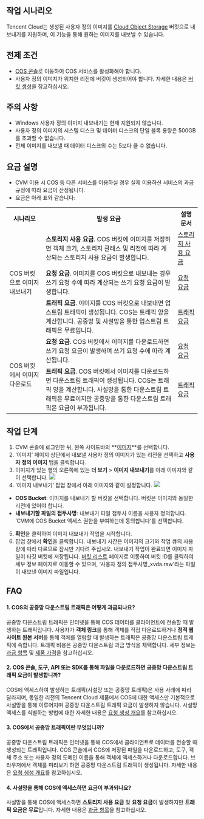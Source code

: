 ## 작업 시나리오
Tencent Cloud는 생성된 사용자 정의 이미지를 [Cloud Object Storage](https://intl.cloud.tencent.com/document/product/436/6222) 버킷으로 내보내기를 지원하며, 이 기능을 통해 원하는 이미지를 내보낼 수 있습니다.

## 전제 조건
- [COS 콘솔](https://console.cloud.tencent.com/cos)로 이동하여 COS 서비스를 활성화해야 합니다.
- 사용자 정의 이미지가 위치한 리전에 버킷이 생성되어야 합니다. 자세한 내용은 [버킷 생성](https://intl.cloud.tencent.com/document/product/436/13309)을 참고하십시오.


## 주의 사항
- Windows 사용자 정의 이미지 내보내기는 현재 지원되지 않습니다.
- 사용자 정의 이미지의 시스템 디스크 및 데이터 디스크의 단일 블록 용량은 500GB를 초과할 수 없습니다.
- 전체 이미지를 내보낼 때 데이터 디스크의 수는 5보다 클 수 없습니다.


## 요금 설명[](id:feeDescription)
- CVM 이용 시 COS 등 다른 서비스를 이용하실 경우 실제 이용하신 서비스의 과금 규정에 따라 요금이 산정됩니다.
- 요금은 아래 표와 같습니다:
<table>
<tr>
<th width="19%">시나리오</th>
<th>발생 요금</th>
<th width="12%">설명 문서</th>
</tr>
<tr>
<td rowspan=3>COS 버킷으로 이미지 내보내기</td>
<td><b>스토리지 사용 요금</b>. COS 버킷에 이미지를 저장하면 객체 크기, 스토리지 클래스 및 리전에 따라 계산되는 스토리지 사용 요금이 발생합니다.
</td>
<td><a href="https://intl.cloud.tencent.com/document/product/436/40099">스토리지 사용 요금</a></td>
</tr>
<tr>
<td><b>요청 요금</b>. 이미지를 COS 버킷으로 내보내는 경우 쓰기 요청 수에 따라 계산되는 쓰기 요청 요금이 발생합니다.</td>
<td><a href="https://intl.cloud.tencent.com/document/product/436/40100">요청 요금</a></td>
</tr>
<tr>
<td><b>트래픽 요금</b>. 이미지를 COS 버킷으로 내보내면 업스트림 트래픽이 생성됩니다. COS는 트래픽 양을 계산합니다. 공중망 및 사설망을 통한 업스트림 트래픽은 무료입니다.</td>
<td><a href="https://intl.cloud.tencent.com/document/product/436/33776">트래픽 요금</a></td>
</tr>
<tr>
<td rowspan=2>COS 버킷에서 이미지 다운로드 </td>
<td><b>요청 요금</b>. COS 버킷에서 이미지를 다운로드하면 쓰기 요청 요금이 발생하며 쓰기 요청 수에 따라 계산됩니다.</td>
<td><a href="https://intl.cloud.tencent.com/document/product/436/40100">요청 요금</a></td>
</tr>
<tr>
<td><b>트래픽 요금</b>. COS 버킷에서 이미지를 다운로드하면 다운스트림 트래픽이 생성됩니다. COS는 트래픽 양을 계산합니다. 사설망을 통한 다운스트림 트래픽은 무료이지만 공중망을 통한 다운스트림 트래픽은 요금이 부과됩니다.</td>
<td><a href="https://intl.cloud.tencent.com/document/product/436/33776">트래픽 요금</a></td>
</tr>
</table>

## 작업 단계
1. CVM 콘솔에 로그인한 뒤, 왼쪽 사이드바의 **[이미지](https://console.cloud.tencent.com/cvm/image)**를 선택합니다.
2. ‘이미지’ 페이지 상단에서 내보낼 사용자 정의 이미지가 있는 리전을 선택하고 **사용자 정의 이미지** 탭을 클릭합니다.
3. 이미지가 있는 행의 오른쪽에 있는 **더 보기** > **이미지 내보내기**를 아래 이미지와 같이 선택합니다.
![](https://qcloudimg.tencent-cloud.cn/raw/67a493d7ae96d92b514f5c124619821c.png)
4. ‘이미지 내보내기’ 팝업 창에서 아래 이미지와 같이 설정합니다.
![](https://qcloudimg.tencent-cloud.cn/raw/4cf1d41610772605ac5867be12353b5a.png)
 - **COS Bucket**: 이미지를 내보내기 할 버킷을 선택합니다. 버킷은 이미지와 동일한 리전에 있어야 합니다.
 - **내보내기할 파일의 접두사명**: 내보내기 파일 접두사 이름을 사용자 정의합니다.
 ‘CVM에 COS Bucket 액세스 권한을 부여하는데 동의합니다’를 선택합니다.
5. **확인**을 클릭하여 이미지 내보내기 작업을 시작합니다.
6. 팝업 창에서 **확인**을 클릭합니다.
내보내기 시간은 이미지의 크기와 작업 큐의 사용량에 따라 다르므로 잠시만 기다려 주십시오. 내보내기 작업이 완료되면 이미지 파일이 타깃 버킷에 저장됩니다. [버킷 리스트](https://console.cloud.tencent.com/cos/bucket) 페이지로 이동하여 버킷 ID를 클릭하여 세부 정보 페이지로 이동할 수 있으며, ‘사용자 정의 접두사명_xvda.raw’라는 파일이 내보낸 이미지 파일입니다.


## FAQ
#### 1. COS의 공중망 다운스트림 트래픽은 어떻게 과금되나요?

공중망 다운스트림 트래픽은 인터넷을 통해 COS 데이터를 클라이언트에 전송할 때 발생하는 트래픽입니다. 사용자가 **객체 링크**를 통해 객체를 직접 다운로드하거나 **정적 웹 사이트 원본 서버**를 통해 객체를 열람할 때 발생하는 트래픽은 공중망 다운스트림 트래픽에 속합니다. 트래픽 비용은 공중망 다운스트림 과금 방식을 채택합니다. 세부 정보는 [과금 항목](https://www.tencentcloud.com/document/product/436/40096) 및 [제품 가격](https://buy.intl.cloud.tencent.com/price/cos)을 참고하십시오.

#### 2. COS 콘솔, 도구, API 또는 SDK를 통해 파일을 다운로드하면 공중망 다운스트림 트래픽 요금이 발생합니까?

COS에 액세스하여 발생하는 트래픽(사설망 또는 공중망 트래픽)은 사용 사례에 따라 달라지며, 동일한 리전의 Tencent Cloud 제품에서 COS에 대한 액세스만 기본적으로 사설망을 통해 이루어지며 공중망 다운스트림 트래픽 요금이 발생하지 않습니다. 사설망 액세스를 식별하는 방법에 대한 자세한 내용은 [요청 생성 개요](https://intl.cloud.tencent.com/document/product/436/30613)를 참고하십시오.

#### 3. COS에서 공중망 트래픽이란 무엇입니까?

공중망 다운스트림 트래픽은 인터넷을 통해 COS에서 클라이언트로 데이터를 전송할 때 생성되는 트래픽입니다. COS 콘솔에서 COS에 저장된 파일을 다운로드하고, 도구, 객체 주소 또는 사용자 정의 도메인 이름을 통해 객체에 액세스하거나 다운로드합니다. 브라우저에서 객체를 미리보기 하면 공중망 다운스트림 트래픽이 생성됩니다. 자세한 내용은 [요청 생성 개요](https://intl.cloud.tencent.com/document/product/436/30613)를 참고하십시오.

#### 4. 사설망을 통해 COS에 액세스하면 요금이 부과되나요?

사설망을 통해 COS에 액세스하면 **스토리지 사용 요금** 및 **요청 요금**이 발생하지만 **트래픽 요금은 무료**입니다. 자세한 내용은 [과금 항목](https://www.tencentcloud.com/document/product/436/40096)을 참고하십시오.
